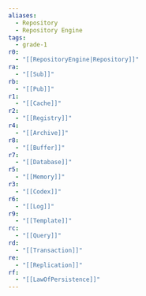 ```yaml
---
aliases:
  - Repository
  - Repository Engine
tags:
  - grade-1
r0:
  - "[[RepositoryEngine|Repository]]"
ra:
  - "[[Sub]]"
rb:
  - "[[Pub]]"
r1:
  - "[[Cache]]"
r2:
  - "[[Registry]]"
r4:
  - "[[Archive]]"
r8:
  - "[[Buffer]]"
r7:
  - "[[Database]]"
r5:
  - "[[Memory]]"
r3:
  - "[[Codex]]"
r6:
  - "[[Log]]"
r9:
  - "[[Template]]"
rc:
  - "[[Query]]"
rd:
  - "[[Transaction]]"
re:
  - "[[Replication]]"
rf:
  - "[[LawOfPersistence]]"
---
```

